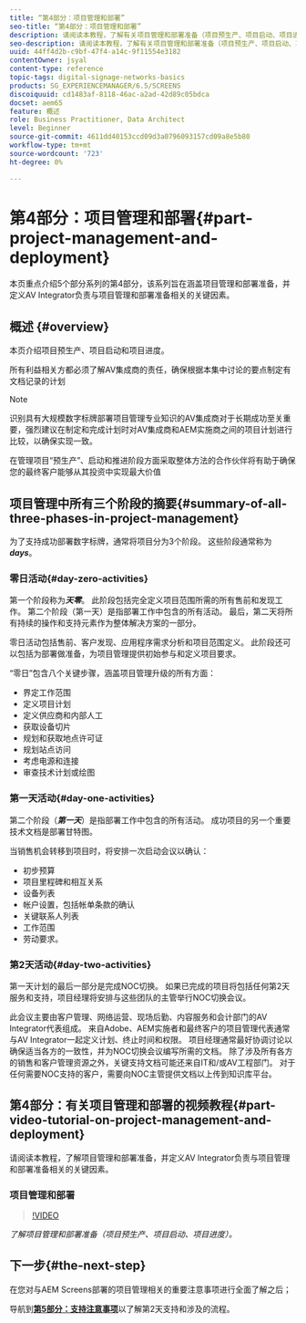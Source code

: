 ```yaml
---
title: “第4部分：项目管理和部署”
seo-title: “第4部分：项目管理和部署”
description: 请阅读本教程，了解有关项目管理和部署准备（项目预生产、项目启动、项目进度）的信息。 此外，了解如何定义项目范围和计划，并收集有关供应商、内部人工和剪切表的信息。
seo-description: 请阅读本教程，了解有关项目管理和部署准备（项目预生产、项目启动、项目进度）的信息。 此外，了解如何定义项目范围和计划，并收集有关供应商、内部人工和剪切表的信息。
uuid: 44ff4d2b-c9bf-47f4-a14c-9f11554e3182
contentOwner: jsyal
content-type: reference
topic-tags: digital-signage-networks-basics
products: SG_EXPERIENCEMANAGER/6.5/SCREENS
discoiquuid: cd1483af-8118-46ac-a2ad-42d89c05bdca
docset: aem65
feature: 概述
role: Business Practitioner, Data Architect
level: Beginner
source-git-commit: 4611dd40153ccd09d3a0796093157cd09a8e5b80
workflow-type: tm+mt
source-wordcount: '723'
ht-degree: 0%

---
```



# 第4部分：项目管理和部署{#part-project-management-and-deployment}

本页重点介绍5个部分系列的第4部分，该系列旨在涵盖项目管理和部署准备，并定义AV Integrator负责与项目管理和部署准备相关的关键因素。

## 概述 {#overview}

本页介绍项目预生产、项目启动和项目进度。

所有利益相关方都必须了解AV集成商的责任，确保根据本集中讨论的要点制定有文档记录的计划

>[!NOTE]
>
>识别具有大规模数字标牌部署项目管理专业知识的AV集成商对于长期成功至关重要，强烈建议在制定和完成计划时对AV集成商和AEM实施商之间的项目计划进行比较，以确保实现一致。
>
>在管理项目“预生产”、启动和推进阶段方面采取整体方法的合作伙伴将有助于确保您的最终客户能够从其投资中实现最大价值

## 项目管理中所有三个阶段的摘要{#summary-of-all-three-phases-in-project-management}

为了支持成功部署数字标牌，通常将项目分为3个阶段。 这些阶段通常称为&#x200B;***days***。

### 零日活动{#day-zero-activities}

第一个阶段称为&#x200B;***天零***。 此阶段包括完全定义项目范围所需的所有售前和发现工作。 第二个阶段（第一天）是指部署工作中包含的所有活动。 最后，第二天将所有持续的操作和支持元素作为整体解决方案的一部分。

零日活动包括售前、客户发现、应用程序需求分析和项目范围定义。 此阶段还可以包括为部署做准备，为项目管理提供初始参与和定义项目要求。

“零日”包含八个关键步骤，涵盖项目管理升级的所有方面：

* 界定工作范围
* 定义项目计划
* 定义供应商和内部人工
* 获取设备切片
* 规划和获取地点许可证
* 规划站点访问
* 考虑电源和连接
* 审查技术计划或绘图

### 第一天活动{#day-one-activities}

第二个阶段（***第一天***）是指部署工作中包含的所有活动。 成功项目的另一个重要技术文档是部署甘特图。

当销售机会转移到项目时，将安排一次启动会议以确认：

* 初步预算
* 项目里程碑和相互关系
* 设备列表
* 帐户设置，包括帐单条款的确认
* 关键联系人列表
* 工作范围
* 劳动要求。

### 第2天活动{#day-two-activities}

第一天计划的最后一部分是完成NOC切换。 如果已完成的项目将包括任何第2天服务和支持，项目经理将安排与这些团队的主管举行NOC切换会议。

此会议主要由客户管理、网络运营、现场后勤、内容服务和会计部门的AV Integrator代表组成。 来自Adobe、AEM实施者和最终客户的项目管理代表通常与AV Integrator一起定义计划、终止时间和权限。 项目经理通常最好协调讨论以确保适当各方的一致性，并为NOC切换会议编写所需的文档。 除了涉及所有各方的销售和客户管理资源之外，关键支持文档可能还来自IT和/或AV工程部门。 对于任何需要NOC支持的客户，需要向NOC主管提供文档以上传到知识库平台。

## 第4部分：有关项目管理和部署的视频教程{#part-video-tutorial-on-project-management-and-deployment}

请阅读本教程，了解项目管理和部署准备，并定义AV Integrator负责与项目管理和部署准备相关的关键因素。

### 项目管理和部署

>[!VIDEO](https://video.tv.adobe.com/v/28408)

*了解项目管理和部署准备（项目预生产、项目启动、项目进度）。*

## 下一步{#the-next-step}

在您对与AEM Screens部署的项目管理相关的重要注意事项进行全面了解之后；

导航到&#x200B;**[第5部分：支持注意事项](support-considerations.md)**&#x200B;以了解第2天支持和涉及的流程。

